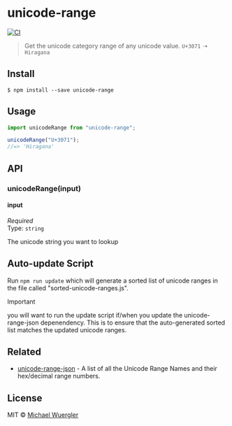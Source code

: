 # unicode-range

[![CI](https://github.com/radiovisual/unicode-range/actions/workflows/ci.yml/badge.svg)](https://github.com/radiovisual/unicode-range/actions/workflows/ci.yml)

> Get the unicode category range of any unicode value. `U+3071` ➝ `Hiragana`

## Install

```
$ npm install --save unicode-range
```

## Usage

```js
import unicodeRange from "unicode-range";

unicodeRange("U+3071");
//=> 'Hiragana'
```

## API

### unicodeRange(input)

#### input

_Required_  
Type: `string`

The unicode string you want to lookup

## Auto-update Script

Run `npm run update` which will generate a sorted list of unicode ranges in the file called "sorted-unicode-ranges.js".

> [!IMPORTANT]
> you will want to run the update script if/when you update the unicode-range-json depenendency. This is to ensure that the auto-generated sorted list matches the updated unicode ranges.

## Related

- [unicode-range-json](https://github.com/radiovisual/unicode-range-json) - A list of all the Unicode Range Names and their hex/decimal range numbers.

## License

MIT © [Michael Wuergler](https://github.com/radiovisual)
